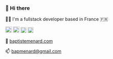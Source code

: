 ### 👋 Hi there


👨‍💻 I'm a fullstack developer based in France 🇫🇷  

<p>
<span>
<img src="https://cdn.iconscout.com/icon/free/png-512/typescript-1174965.png" alt="drawing" width="20"/>
<img src="https://upload.wikimedia.org/wikipedia/commons/thumb/4/47/React.svg/674px-React.svg.png" width="20"/>
<img src="https://cdn.worldvectorlogo.com/logos/apollo-graphql-compact.svg" width="18"/>
<img src="https://upload.wikimedia.org/wikipedia/commons/thumb/1/17/GraphQL_Logo.svg/1200px-GraphQL_Logo.svg.png" width="18"/>
</span>  
  </p>

💬 [baptistemenard.com](https://www.baptistemenard.com)

📫 bapmenard@gmail.com
